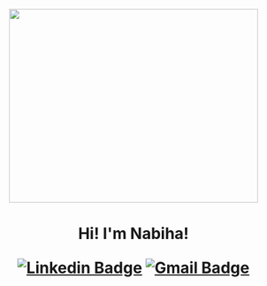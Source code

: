   

<p align="Center" ><img src="https://media1.giphy.com/media/frZXtauhCwFao1RqOd/giphy.gif?cid=790b76119ef4bc6cb8b4cc100c8be2aa3239b437beac106d&rid=giphy.gif&ct=g" height="350px" width ="450px"></p>

  <h1 align="Center"> Hi! I'm Nabiha!


[![Linkedin Badge](https://img.shields.io/badge/-LinkedIn-blue?style=flat-square&logo=Linkedin&logoColor=white&link=https://www.linkedin.com/in/nabiha-naqvie-22765612a/)](https://www.linkedin.com/in/nabiha-naqvie-22765612a/)
[![Gmail Badge](https://img.shields.io/badge/-Gmail-c14438?style=flat-square&logo=Gmail&logoColor=white&link=mailto:nabihanaqvie@gmail.com)](mailto:nabihanaqvie@gmail.com)</h1>

